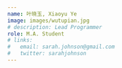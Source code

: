 ```yaml
---
name: 叶晓玉, Xiaoyu Ye
image: images/wutupian.jpg
# description: Lead Programmer
role: M.A. Student
# links:
#   email: sarah.johnson@gmail.com
#   twitter: sarahjohnson
---
```



